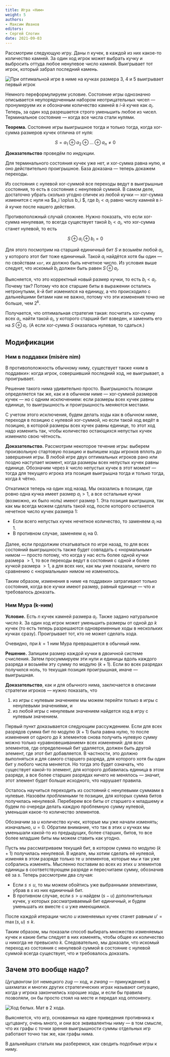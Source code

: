 ```yaml
---
title: Игра «Ним»
weight: 5
authors:
- Максим Иванов
editors:
- Сергей Слотин
date: 2021-09-03
---
```


Рассмотрим следующую игру. Даны $n$ кучек, в каждой из них какое-то количество камней. За один ход игрок может выбрать кучку и выбросить оттуда любое ненулевое число камней. Выигрывает тот игрок, который забрал последний камень.

![При оптимальной игре в ниме на кучках размера 3, 4 и 5 выигрывает первый игрок](/api/algorithm/img/nim.jpg)

Немного переформулируем условие. Состояние игры однозначно описывается неупорядоченным набором неотрицательных чисел — пронумеруем их и обозначим количество камней в $i$-й кучке как $a_i$. Теперь, за один ход разрешается строго уменьшить любое из чисел. Терминальное состояние — когда все числа стали нулями.

**Теорема.** Состояние игры выигрышное тогда и только тогда, когда xor-сумма размеров кучек отлична от нуля:

$$
S = a_1 \oplus a_2 \oplus \ldots \oplus a_n \ne 0
$$

**Доказательство** проведём по индукции.

Для терминального состояния кучек уже нет, и xor-сумма равна нулю, и оно действительно проигрышное. База доказана — теперь докажем переходы.

Из состояния с нулевой xor-суммой все переходы ведут в выигрышные состояния, то есть в состояния с ненулевой суммой. В самом деле, достаточно убрать сколько угодно спичек из любой кучки — xor-сумма изменится с нуля на $a_i \oplus b_i $, где $b_i < a_i$ равно числу камней в $i$-й кучке после нашего действия.

Противоположный случай сложнее. Нужно показать, что если xor-сумма ненулевая, то всегда существует такой $b_i < a_i$, что xor-сумма станет нулевой, то есть

$$
S \oplus a_i \oplus b_i = 0
$$

Для этого посмотрим на старший единичный бит $S$ и возьмём любой $a_i$, у которого этот бит тоже единичный. Такой $a_i$ найдётся хотя бы один — по свойствам `xor`, их должно быть нечетное число. Из условия выше следует, что искомый $b_i$ должен быть равен $S \oplus a_i$. 

Выясняется, что это корректный новый размер кучки, то есть $b_i < a_i$. Почему так? Потому что все старшие биты в выражении остались нетронутыми, $k$-й бит изменился на единицу, а что происходило с дальнейшими битами нам не важно, потому что эти изменения точно не больше, чем $2^k$.

Получается, что оптимальная стратегия такая: посчитать xor-сумму всех $a_i$, найти такой $a_i$, у которого старший бит взведен, и заменить его на $S \oplus a_i$. (А если xor-сумма $S$ оказалась нулевая, то сдаться.)

## Модификации

### Ним в поддавки (misère nim)

В противоположность обычному ниму, существует также «ним в поддавки»: когда игрок, совершивший последний ход, не выигрывает, а проигрывает.

Решение такого нима удивительно просто. Выигрышность позиции определяется так же, как и в обычном ниме — xor-суммой размеров кучек — но с одним исключением: если размеры всех кучек равны единице, то выигрышность и проигрышность меняются местами.

С учетом этого исключения, будем делать ходы как в обычном ниме, переходя в позицию с нулевой xor-суммой, но если такой ход ведёт в позицию, в которой размеры всех кучек равны единице, то этот ход надо изменить так, чтобы количество остающихся непустых кучек изменило свою чётность.

**Доказательство.** Рассмотрим некоторое течение игры: выберем произвольную стартовую позицию и выпишем ходы игроков вплоть до завершения игры. В любой игре двух оптимальных игроков рано или поздно наступает момент, когда размеры всех непустых кучек равны единице. Обозначим через $k$ число непустых кучек в этот момент — тогда для текущего игрока эта позиция выигрышна тогда и только тогда, когда $k$ чётно.

Откатимся теперь на один ход назад. Мы оказались в позиции, где ровно одна кучка имеет размер $a_i > 1$, а все остальные кучки (возможно, их было ноль) имеют размер $1$. Эта позиция выигрышна, так как мы всегда можем сделать такой ход, после которого останется нечетное число кучек размера $1$:

- Если всего непустых кучек нечетное количество, то заменяем $a_i$ на $1$.
- В противном случае, заменяем $a_i$ на $0$.

Далее, если продолжим откатываться по игре назад, то для всех состояний выигрышность также будет совпадать с «нормальным» нимом — просто потому, что когда у нас есть более одной кучки размера $>1$, то все переходы ведут в состояния с одной и более кучкой размера $>1$, а для всех них, как мы уже показали, ничего по сравнению с «нормальным» нимом не изменилось.

Таким образом, изменения в ниме «в поддавки» затрагивают только состояния, когда все кучки имеют размер, равный единице — что и требовалось доказать.

### Ним Мура (k-ним)

**Условие.** Есть $n$ кучек камней размера $a_i$. Также задано натуральное число $k$. За один ход игрок может уменьшить размеры от одной до $k$ кучек (то есть теперь разрешаются одновременные ходы в нескольких кучках сразу). Проигрывает тот, кто не может сделать хода.

Очевидно, при $k=1$ ним Мура превращается в обычный ним.

**Решение.** Запишем размер каждой кучки в двоичной системе счисления. Затем просуммируем эти нули и единицы вдоль каждого разряда и возьмём эту сумму по модулю $(k+1)$. Если во всех разрядах получился ноль, то текущая позиция проигрышная, иначе — выигрышная.

**Доказательство**, как и для обычного нима, заключается в описании стратегии игроков — нужно показать, что

1. из игры с нулевым значением мы можем перейти только в игры с ненулевыми значениями, и
2. из любой игры с ненулевым значением найдется ход в игру с нулевым значением.

Первый пункт доказывается следующим рассуждением. Если для всех разрядов сумма бит по модулю $(k+1)$ была равна нулю, то после изменения от одного до $k$ элементов снова получить нулевую сумму можно только «уравновешиванием» всех изменений: для всех элементов, где определенный бит удаляется, должен быть другой элемент, где этот бит добавляется. В частности, это должно выполняться и для самого старшего разряда, для которого хотя бы один бит у любого числа меняется. Но тогда это будет означать, что существует какой-то элемент, для которого добавилась единица в этом разряде, а все более старших разрядах ничего не менялось — значит, этот элемент будет больше исходного, что нарушает правила.

Осталось научиться переходить из состояний с ненулевыми суммами в нулевые. Назовём *проблемными* те позиции, для которых сумма битов получилась ненулевой. Переберем все биты от старшего к младшему и будем по очереди делать каждую проблемную сумму нулевой, уменьшая какое-то количество элементов.

Обозначим за $u$ количество кучек, которые мы уже начали изменять; изначально, $u = 0$. Обратим внимание, что так в этих $u$ кучках мы уменьшали какой-то из предыдущих, более старших, битов, то все более младшие биты мы можем ставить как угодно.

Пусть мы рассматриваем текущий бит, в котором сумма по модулю $(k+1)$ получилась ненулевой. В идеале, мы хотим сделать её нулевой, изменяя в этом разряде только те $u$ элементов, которые мы и так уже собрались изменять. Мысленно поставим во всех из этих $u$ элементов единицы в соответствующем разряде и пересчитаем сумму, обозначив её за $s$. Теперь рассмотрим два случая:

- Если $s \le u$, то мы можем обойтись уже выбранными элементами, убрав в $s$ из них единичный бит.
- В противном случае, если $s > u$ найдем $(s - u)$ дополнительных кучек, у которых рассматриваемый бит единичный, и будем уменьшать их вместе с $u$ уже имеющимися.

После каждой итерации число $u$ изменяемых кучек станет равным $u' = \max(s, u) \le k$.

Таким образом, мы показали способ выбирать множество изменяемых кучек и какие биты следует в них изменять, чтобы общее их количество $u$ никогда не превысило $k$. Следовательно, мы доказали, что искомый переход из состояния с ненулевой суммой в состояние с нулевой суммой всегда существует, что и требовалось доказать.

## Зачем это вообще надо?

*Цугцвангом* (от немецкого *zug* — ход, и *zwang* — принуждение) в шахматах и многих других стратегических играх называют ситуацию, когда у игрока закончились хорошие ходы, и если бы правила позволяли, он бы просто стоял на месте и передал ход оппоненту.

![Ход белых. Мат в 2 хода.](/api/algorithm/img/zugzwang.png)

Выясняется, что игр, основанных на идее приведения противника к цугцвангу, очень много, и они все эквивалентны ниму — в том смысле, что их графы с точки зрения выигрышности суммы отдельных игр работают точно так же, как графы нима. 

В дальнейших статьях мы разберемся, как сводить подобные игры к ниму.
